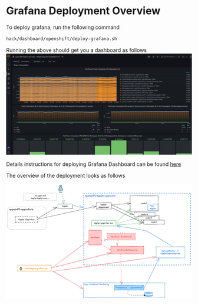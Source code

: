 # Grafana Deployment Overview

To deploy grafana, run the following command

```bash
hack/dashboard/openshift/deploy-grafana.sh
```

Running the above should get you a dashboard as follows
![grafana-dashboard](assets/grafana-dashboard.png)

Details instructions for deploying Grafana Dashboard can be found [here](https://sustainable-computing.io/installation/community-operator/#installing-kepler-demo-dashboard)

The overview of the deployment looks as follows 

![grafana-deployment-overview](../developer/assets/grafana-deployment-overview.png)
